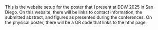 This is the website setup for the poster that I present at DDW 2025 in San Diego. On this website, there will be links to contact information, the submitted abstract, and figures as presented during the conferences. On the physical poster, there will be a QR code that links to the html page.
